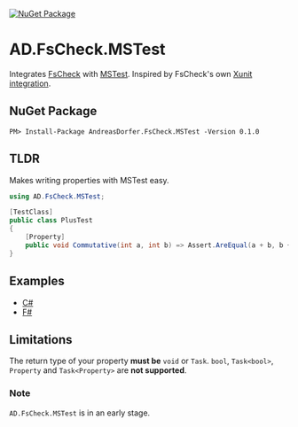 [![NuGet Package](https://img.shields.io/nuget/v/AndreasDorfer.FsCheck.MSTest.svg)](https://www.nuget.org/packages/AndreasDorfer.FsCheck.MSTest/)
# AD.FsCheck.MSTest
Integrates [FsCheck](https://fscheck.github.io/FsCheck/) with [MSTest](https://github.com/microsoft/testfx/). Inspired by FsCheck's own [Xunit integration](https://www.nuget.org/packages/FsCheck.Xunit).
## NuGet Package
    PM> Install-Package AndreasDorfer.FsCheck.MSTest -Version 0.1.0
## TLDR
Makes writing properties with MSTest easy.
```csharp
using AD.FsCheck.MSTest;

[TestClass]
public class PlusTest
{
    [Property]
    public void Commutative(int a, int b) => Assert.AreEqual(a + b, b + a);
}
```
## Examples
- [C#](https://github.com/Andreas-Dorfer/fscheck-mstest/blob/09e87d3a256bbb9b7f879f233ee0782393609386/src/AD.FsCheck.MSTest.Tests/VectorTest.cs)
- [F#](https://github.com/Andreas-Dorfer/fscheck-mstest/blob/09e87d3a256bbb9b7f879f233ee0782393609386/src/AD.FsCheck.MSTest.FsTests/VectorTest.fs)
## Limitations
The return type of your property **must be** `void` or `Task`. `bool`, `Task<bool>`, `Property` and `Task<Property>` are **not supported**.
### Note
`AD.FsCheck.MSTest` is in an early stage.
